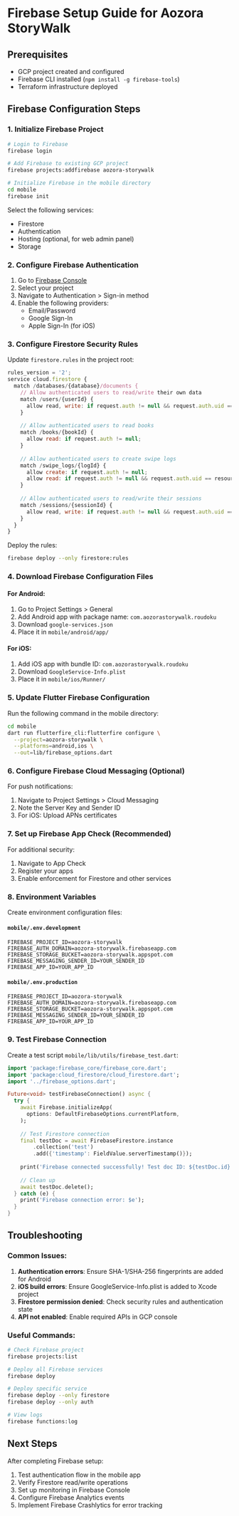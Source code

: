 # Firebase Setup Guide for Aozora StoryWalk

## Prerequisites
- GCP project created and configured
- Firebase CLI installed (`npm install -g firebase-tools`)
- Terraform infrastructure deployed

## Firebase Configuration Steps

### 1. Initialize Firebase Project

```bash
# Login to Firebase
firebase login

# Add Firebase to existing GCP project
firebase projects:addfirebase aozora-storywalk

# Initialize Firebase in the mobile directory
cd mobile
firebase init
```

Select the following services:
- Firestore
- Authentication
- Hosting (optional, for web admin panel)
- Storage

### 2. Configure Firebase Authentication

1. Go to [Firebase Console](https://console.firebase.google.com)
2. Select your project
3. Navigate to Authentication > Sign-in method
4. Enable the following providers:
   - Email/Password
   - Google Sign-In
   - Apple Sign-In (for iOS)

### 3. Configure Firestore Security Rules

Update `firestore.rules` in the project root:

```javascript
rules_version = '2';
service cloud.firestore {
  match /databases/{database}/documents {
    // Allow authenticated users to read/write their own data
    match /users/{userId} {
      allow read, write: if request.auth != null && request.auth.uid == userId;
    }
    
    // Allow authenticated users to read books
    match /books/{bookId} {
      allow read: if request.auth != null;
    }
    
    // Allow authenticated users to create swipe logs
    match /swipe_logs/{logId} {
      allow create: if request.auth != null;
      allow read: if request.auth != null && request.auth.uid == resource.data.userId;
    }
    
    // Allow authenticated users to read/write their sessions
    match /sessions/{sessionId} {
      allow read, write: if request.auth != null && request.auth.uid == resource.data.userId;
    }
  }
}
```

Deploy the rules:
```bash
firebase deploy --only firestore:rules
```

### 4. Download Firebase Configuration Files

#### For Android:
1. Go to Project Settings > General
2. Add Android app with package name: `com.aozorastorywalk.roudoku`
3. Download `google-services.json`
4. Place it in `mobile/android/app/`

#### For iOS:
1. Add iOS app with bundle ID: `com.aozorastorywalk.roudoku`
2. Download `GoogleService-Info.plist`
3. Place it in `mobile/ios/Runner/`

### 5. Update Flutter Firebase Configuration

Run the following command in the mobile directory:
```bash
cd mobile
dart run flutterfire_cli:flutterfire configure \
  --project=aozora-storywalk \
  --platforms=android,ios \
  --out=lib/firebase_options.dart
```

### 6. Configure Firebase Cloud Messaging (Optional)

For push notifications:
1. Navigate to Project Settings > Cloud Messaging
2. Note the Server Key and Sender ID
3. For iOS: Upload APNs certificates

### 7. Set up Firebase App Check (Recommended)

For additional security:
1. Navigate to App Check
2. Register your apps
3. Enable enforcement for Firestore and other services

### 8. Environment Variables

Create environment configuration files:

#### `mobile/.env.development`
```
FIREBASE_PROJECT_ID=aozora-storywalk
FIREBASE_AUTH_DOMAIN=aozora-storywalk.firebaseapp.com
FIREBASE_STORAGE_BUCKET=aozora-storywalk.appspot.com
FIREBASE_MESSAGING_SENDER_ID=YOUR_SENDER_ID
FIREBASE_APP_ID=YOUR_APP_ID
```

#### `mobile/.env.production`
```
FIREBASE_PROJECT_ID=aozora-storywalk
FIREBASE_AUTH_DOMAIN=aozora-storywalk.firebaseapp.com
FIREBASE_STORAGE_BUCKET=aozora-storywalk.appspot.com
FIREBASE_MESSAGING_SENDER_ID=YOUR_SENDER_ID
FIREBASE_APP_ID=YOUR_APP_ID
```

### 9. Test Firebase Connection

Create a test script `mobile/lib/utils/firebase_test.dart`:

```dart
import 'package:firebase_core/firebase_core.dart';
import 'package:cloud_firestore/cloud_firestore.dart';
import '../firebase_options.dart';

Future<void> testFirebaseConnection() async {
  try {
    await Firebase.initializeApp(
      options: DefaultFirebaseOptions.currentPlatform,
    );
    
    // Test Firestore connection
    final testDoc = await FirebaseFirestore.instance
        .collection('test')
        .add({'timestamp': FieldValue.serverTimestamp()});
    
    print('Firebase connected successfully! Test doc ID: ${testDoc.id}');
    
    // Clean up
    await testDoc.delete();
  } catch (e) {
    print('Firebase connection error: $e');
  }
}
```

## Troubleshooting

### Common Issues:

1. **Authentication errors**: Ensure SHA-1/SHA-256 fingerprints are added for Android
2. **iOS build errors**: Ensure GoogleService-Info.plist is added to Xcode project
3. **Firestore permission denied**: Check security rules and authentication state
4. **API not enabled**: Enable required APIs in GCP console

### Useful Commands:

```bash
# Check Firebase project
firebase projects:list

# Deploy all Firebase services
firebase deploy

# Deploy specific service
firebase deploy --only firestore
firebase deploy --only auth

# View logs
firebase functions:log
```

## Next Steps

After completing Firebase setup:
1. Test authentication flow in the mobile app
2. Verify Firestore read/write operations
3. Set up monitoring in Firebase Console
4. Configure Firebase Analytics events
5. Implement Firebase Crashlytics for error tracking
